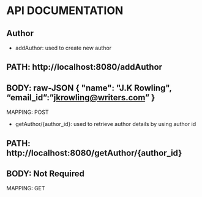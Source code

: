 # API DOCUMENTATION

## Author 
* addAuthor: used to create new author

PATH: http://localhost:8080/addAuthor
-----------------------------
BODY: raw-JSON 
{
        "name": "J.K Rowling",
   “email_id”:”jkrowling@writers.com”
} 
-----------------------------
MAPPING: POST

* getAuthor/{author_id}: used to retrieve author details by using author id

PATH: http://localhost:8080/getAuthor/{author_id}
-----------------------------
BODY: Not Required
-----------------------------
MAPPING: GET

